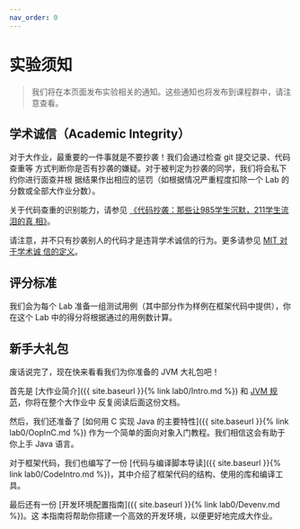 ```yaml
---
nav_order: 0
---
```


# 实验须知

> 我们将在本页面发布实验相关的通知。这些通知也将发布到课程群中，请注意查看。

## 学术诚信（Academic Integrity）

对于大作业，最重要的一件事就是不要抄袭！我们会通过检查 git 提交记录、代码查重等
方式判断你是否有抄袭的嫌疑。对于被判定为抄袭的同学，我们将会私下约你进行面查并根
据结果作出相应的惩罚（如根据情况严重程度扣除一个 Lab 的分数或全部大作业分数）。

关于代码查重的识别能力，请参见 [《代码抄袭：那些让985学生沉默，211学生流泪的真
相》](https://zhuanlan.zhihu.com/p/40568346)。

请注意，并不只有抄袭别人的代码才是违背学术诚信的行为。更多请参见 [MIT 对于学术诚
信的定义](https://integrity.mit.edu/)。

## 评分标准

我们会为每个 Lab 准备一组测试用例（其中部分作为样例在框架代码中提供），你在这个
Lab 中的得分将根据通过的用例数计算。

## 新手大礼包

废话说完了，现在快来看看我们为你准备的 JVM 大礼包吧！

首先是 [大作业简介]({{ site.baseurl }}{% link lab0/Intro.md %}) 和 [JVM 规
范](https://docs.oracle.com/javase/specs/jvms/se8/jvms8.pdf)，你将在整个大作业中
反复阅读后面这份文档。

然后，我们还准备了 [如何用 C 实现 Java 的主要特性]({{ site.baseurl }}{% link
lab0/OopInC.md %}) 作为一个简单的面向对象入门教程。我们相信这会有助于你上手 Java
语言。

对于框架代码，我们也编写了一份 [代码与编译脚本导读]({{ site.baseurl }}{% link
lab0/CodeIntro.md %})，其中介绍了框架代码的结构、使用的库和编译工具。

最后还有一份 [开发环境配置指南]({{ site.baseurl }}{% link lab0/Devenv.md %})。这
本指南将帮助你搭建一个高效的开发环境，以便更好地完成大作业。
